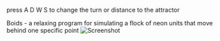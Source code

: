 press A D W S to change the turn or distance to the attractor


Boids - a relaxing program for simulating a flock of neon units that move behind one specific point
![Screenshot](https://github.com/DODOptaxa/Boids_Unity_Project/raw/main/Screenshot.png)
